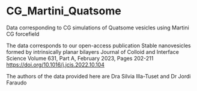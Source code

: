 # CG_Martini_Quatsome
Data corresponding to CG simulations of Quatsome vesicles using Martini CG forcefield

The data corresponds to our open-access publication
Stable nanovesicles formed by intrinsically planar bilayers
Journal of Colloid and Interface Science Volume 631, Part A, February 2023, Pages 202-211
https://doi.org/10.1016/j.jcis.2022.10.104

The authors of the data provided here are Dra Silvia Illa-Tuset and Dr Jordi Faraudo

